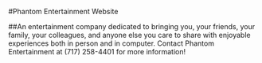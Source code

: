 #Phantom Entertainment Website

##An entertainment company dedicated to bringing you, your friends, your family, your colleagues, and anyone else you care to share 
with enjoyable experiences both in person and in computer. Contact Phantom Entertainment at (717) 258-4401 for more information!
